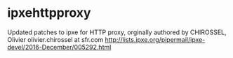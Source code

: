 # ipxehttpproxy
Updated patches to ipxe for HTTP proxy, orginally authored by 
CHIROSSEL, Olivier olivier.chirossel at sfr.com 
http://lists.ipxe.org/pipermail/ipxe-devel/2016-December/005292.html

